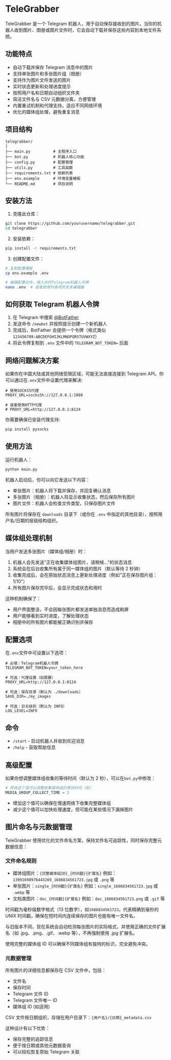 # TeleGrabber

TeleGrabber 是一个 Telegram 机器人，用于自动保存接收到的图片。当你的机器人收到图片、图册或图片文件时，它会自动下载并保存这些内容到本地文件系统。

## 功能特点

- 自动下载并保存 Telegram 消息中的图片
- 支持单张图片和多张图片组（相册）
- 支持作为图片文件发送的图片
- 实时状态更新和处理进度提示
- 按照用户名和日期自动组织文件夹
- 简洁文件名与 CSV 元数据分离，方便管理
- 内置重试机制和代理支持，适应不同网络环境
- 优化的媒体组处理，避免重复消息

## 项目结构

```
telegrabber/
│
├── main.py          # 主程序入口
├── bot.py           # 机器人核心功能
├── config.py        # 配置管理
├── utils.py         # 工具函数
├── requirements.txt # 依赖列表
├── env.example      # 环境变量模板
└── README.md        # 项目说明
```

## 安装方法

1. 克隆此仓库：

```bash
git clone https://github.com/yourusername/telegrabber.git
cd telegrabber
```

2. 安装依赖：

```bash
pip install -r requirements.txt
```

3. 创建配置文件：

```bash
# 复制配置模板
cp env.example .env

# 编辑配置文件，填入你的Telegram机器人令牌
nano .env  # 或者使用你喜欢的文本编辑器
```

## 如何获取 Telegram 机器人令牌

1. 在 Telegram 中搜索 [@BotFather](https://t.me/BotFather)
2. 发送命令 `/newbot` 并按照提示创建一个新机器人
3. 完成后，BotFather 会提供一个令牌（格式类似 `123456789:ABCDEFGHIJKLMNOPQRSTUVWXYZ`）
4. 将此令牌复制到 `.env` 文件中的 `TELEGRAM_BOT_TOKEN=` 后面

## 网络问题解决方案

如果你在中国大陆或其他网络受限区域，可能无法直接连接到 Telegram API。你可以通过在`.env`文件中设置代理来解决:

```
# 使用SOCKS5代理
PROXY_URL=socks5h://127.0.0.1:1080

# 或者使用HTTP代理
# PROXY_URL=http://127.0.0.1:8124
```

你需要确保已安装代理支持:

```bash
pip install pysocks
```

## 使用方法

运行机器人：

```bash
python main.py
```

机器人启动后，你可以向它发送以下内容：

- 单张图片：机器人将下载并保存，并回复确认消息
- 多张图片（相册）：机器人将显示收集状态，然后保存所有图片
- 图片文件：机器人会检查文件类型，只保存图片文件

所有图片将保存在 `downloads` 目录下（或你在 `.env` 中指定的其他目录），按照用户名/日期的层级结构组织。

## 媒体组处理机制

当用户发送多张图片（媒体组/相册）时：

1. 机器人会先发送"正在收集媒体组图片，请稍候..."的状态消息
2. 系统会在后台收集所有属于同一媒体组的图片（默认等待 2 秒钟）
3. 收集完成后，会在原始状态消息上更新处理进度（例如"正在保存图片组：1/10"）
4. 所有图片保存完毕后，会显示完成状态和用时

这种机制确保了：

- 用户界面整洁，不会因每张图片都发送单独消息而造成刷屏
- 用户能够看到实时进度，了解处理状态
- 相册中的所有图片都能被正确识别并保存

## 配置选项

在`.env`文件中可设置以下选项：

```
# 必填：Telegram机器人令牌
TELEGRAM_BOT_TOKEN=your_token_here

# 可选：代理设置（如需要）
PROXY_URL=http://127.0.0.1:8124

# 可选：保存目录（默认为 ./downloads）
SAVE_DIR=./my_images

# 可选：日志级别（默认为 INFO）
LOG_LEVEL=INFO
```

## 命令

- `/start` - 启动机器人并收到欢迎消息
- `/help` - 获取帮助信息

## 高级配置

如果你想调整媒体组收集的等待时间（默认为 2 秒），可以在`bot.py`中修改：

```python
# 修改这个值可以调整收集媒体组的等待时间（秒）
MEDIA_GROUP_COLLECT_TIME = 2
```

- 增加这个值可以确保在慢速网络下收集完整媒体组
- 减少这个值可以加快处理速度，但可能在某些情况下漏掉图片

## 图片命名与元数据管理

TeleGrabber 使用优化的文件命名方案，保持文件名可追踪性，同时保存完整元数据信息：

### 文件命名规则

- 媒体组图片：`{完整媒体组ID}_{时间戳}{扩展名}`
  例如：`13991698976443269_1686834561723.jpg` 或 `.png` 等
- 单张图片：`single_{时间戳}{扩展名}`
  例如：`single_1686834561723.jpg` 或 `.webp` 等
- 文档类图片：`doc_{时间戳}{扩展名}`
  例如：`doc_1686834561723.png` 或 `.gif` 等

时间戳为毫秒级数字格式（13 位数字），如`1686834561723`，代表精确到毫秒的 UNIX 时间戳，确保在短时间内连续保存的图片也能有唯一文件名。

与旧版本不同，现在系统会自动检测每张图片的实际格式，并使用正确的文件扩展名（如 .jpg、.png、.gif、.webp 等），不再强制使用 .jpg 扩展名。

使用完整的媒体组 ID 可以确保不同媒体组有独特的标识，完全避免冲突。

### 元数据管理

所有图片的详细信息都保存在 CSV 文件中，包括：

- 文件名
- 保存时间
- Telegram 文件 ID
- Telegram 文件唯一 ID
- 媒体组 ID (如适用)

CSV 文件按日期组织，存储在用户目录下：`{用户名}/{日期}_metadata.csv`

这种设计有以下优势：

- 保存完整的追踪信息
- 便于按日期或其他元数据查询
- 可以轻松恢复原始 Telegram 关联
